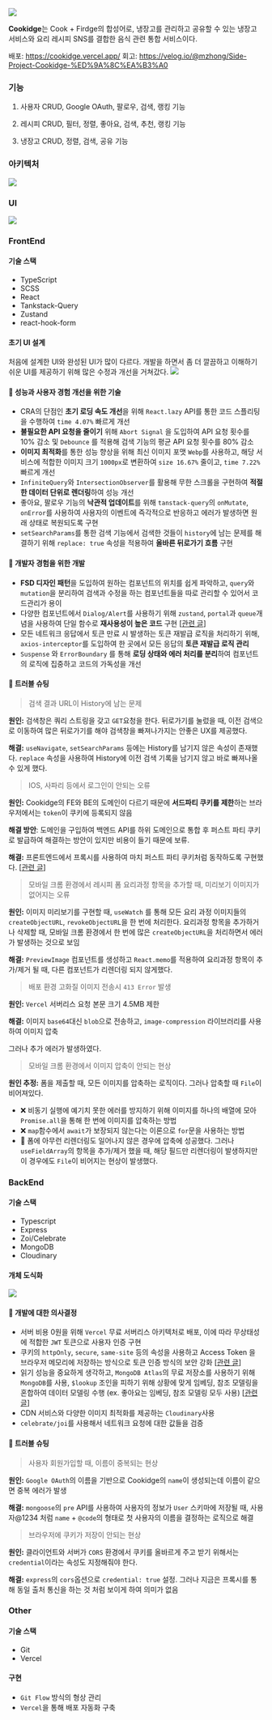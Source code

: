 ![](https://velog.velcdn.com/images/mzhong/post/200e8bc6-c1c1-4970-a998-61b119554da6/image.png)

**Cookidge**는 Cook + Firdge의 합성어로, 냉장고를 관리하고 공유할 수 있는 냉장고 서비스와 요리 레시피 SNS를 결합한 음식 관련 통합 서비스이다.

배포: https://cookidge.vercel.app/
회고: https://velog.io/@mzhong/Side-Project-Cookidge-%ED%9A%8C%EA%B3%A0

### 기능
01. 사용자
CRUD, Google OAuth, 팔로우, 검색, 랭킹 기능

02. 레시피
CRUD, 필터, 정렬, 좋아요, 검색, 추천, 랭킹 기능

03. 냉장고
CRUD, 정렬, 검색, 공유 기능

### 아키텍처
![](https://velog.velcdn.com/images/mzhong/post/1cad1603-37bb-4182-b54b-2196feaeebb4/image.png)

### UI
![](https://velog.velcdn.com/images/mzhong/post/c0ca2c1f-fc88-4f93-a224-3126b8cf2d55/image.png)

### FrontEnd

#### 기술 스택
- TypeScript
- SCSS
- React
- Tankstack-Query
- Zustand
- react-hook-form

#### 초기 UI 설계
처음에 설계한 UI와 완성된 UI가 많이 다르다. 개발을 하면서 좀 더 깔끔하고 이해하기 쉬운 UI를 제공하기 위해 많은 수정과 개선을 거쳐갔다.
![](https://velog.velcdn.com/images/mzhong/post/803a03cd-b39f-4814-a622-a73723460ad8/image.png)

#### 🏃‍ 성능과 사용자 경험 개선을 위한 기술
- CRA의 단점인 **초기 로딩 속도 개선**을 위해 `React.lazy` API를 통한 코드 스플리팅을 수행하여 `time 4.07%` 빠르게 개선
- **불필요한 API 요청을 줄이기** 위해 `Abort Signal` 을 도입하여 API 요청 횟수를 10% 감소 및 `Debounce` 를 적용해 검색 기능의 평균 API 요청 횟수를 80% 감소
- **이미지 최적화**를 통한 성능 향상을 위해 최신 이미지 포맷 `Webp`를 사용하고, 해당 서비스에 적합한 이미지 크기 `1000px`로 변환하여 `size 16.67%` 줄이고, `time 7.22%` 빠르게 개선
- `InfiniteQuery`와 `IntersectionObserver`를 활용해 무한 스크롤을 구현하여 **적절한 데이터 단위로 렌더링**하여 성능 개선
- 좋아요, 팔로우 기능의 **낙관적 업데이트**를 위해 `tanstack-query`의 `onMutate`, `onError`를 사용하여 사용자의 이벤트에 즉각적으로 반응하고 에러가 발생하면 원래 상태로 복원되도록 구현
- `setSearchParams`를 통한 검색 기능에서 검색한 것들이 `history`에 남는 문제를 해결하기 위해 `replace: true` 속성을 적용하여 **올바른 뒤로가기 흐름** 구현

#### 🤤 개발자 경험을 위한 개발
- **FSD 디자인 패턴**을 도입하여 원하는 컴포넌트의 위치를 쉽게 파악하고, `query`와 `mutation`을 분리하여 검색과 수정을 하는 컴포넌트들을 따로 관리할 수 있어서 코드관리가 용이
- 다양한 컴포넌트에서 `Dialog/Alert`를 사용하기 위해 `zustand`, `portal`과 `queue`개념을 사용하여 단일 함수로 **재사용성이 높은 코드** 구현 [[관련 글](https://velog.io/@mzhong/Confirm-Dialog-%EC%98%81%EB%A6%AC%ED%95%98%EA%B2%8C-%EA%B4%80%EB%A6%AC%ED%95%98%EA%B8%B0)]
- 모든 네트워크 응답에서 토큰 만료 시 발생하는 토큰 재발급 로직을 처리하기 위해, `axios-interceptor`를 도입하여 한 곳에서 모든 응답의 **토큰 재발급 로직 관리**
- `Suspense` 와 `ErrorBoundary` 를 통해 **로딩 상태와 에러 처리를 분리**하여 컴포넌트의 로직에 집중하고 코드의 가독성을 개선

#### 💢 트러블 슈팅
> 검색 결과 URL이 History에 남는 문제

**원인:** 검색창은 쿼리 스트링을 갖고 `GET`요청을 한다. 뒤로가기를 눌렀을 때, 이전 검색으로 이동하여 많은 뒤로가기를 해야 검색창을 빠져나가지는 안좋은 UX를 제공했다.

**해결:** `useNavigate`, `setSearchParams` 등에는 History를 남기지 않은 속성이 존재했다. `replace` 속성을 사용하여 History에 이전 검색 기록을 남기지 않고 바로 빠져나올 수 있게 했다.

> IOS, 사파리 등에서 로그인이 안되는 오류

**원인:** Cookidge의 FE와 BE의 도메인이 다르기 때문에 **서드파티 쿠키를 제한**하는 브라우저에서는 `token`이 쿠키에 등록되지 않음

**해결 방안**: 도메인을 구입하여 백엔드 API를 하위 도메인으로 통합 후 퍼스트 파티 쿠키로 발급하여 해결하는 방안이 있지만 비용이 들기 때문에 보류.

**해결:** 프론트엔드에서 프록시를 사용하여 마치 퍼스트 파티 쿠키처럼 동작하도록 구현했다. [[관련 글](https://velog.io/@mzhong/IOS-%ED%99%98%EA%B2%BD%EC%97%90%EC%84%9C-%EC%BF%A0%ED%82%A4%EA%B0%80-%EC%A0%80%EC%9E%A5%EC%9D%B4-%EC%95%88%EB%90%98%EB%8A%94-%ED%98%84%EC%83%81)]


> 모바일 크롬 환경에서 레시피 폼 요리과정 항목을 추가할 때, 미리보기 이미지가 없어지는 오류

**원인:** 이미지 미리보기를 구현할 때, `useWatch` 를 통해 모든 요리 과정 이미지들의 `createObjectURL`, `revokeObjectURL`을 한 번에 처리한다. 요리과정 항목을 추가하거나 삭제할 때, 모바일 크롬 환경에서 한 번에 많은 `createObjectURL`을 처리하면서 에러가 발생하는 것으로 보임

**해결:** `PreviewImage` 컴포넌트를 생성하고 `React.memo`를 적용하여 요리과정 항목이 추가/제거 될 때, 다른 컴포넌트가 리렌더링 되지 않게했다.


> 배포 환경 고화질 이미지 전송시 `413 Error` 발생

**원인:** `Vercel` 서버리스 요청 본문 크기 4.5MB 제한


**해결:** 이미지 `base64`대신 `blob`으로 전송하고, `image-compression` 라이브러리를 사용하여 이미지 압축

그러나 추가 에러가 발생하였다.

> 모바일 크롬 환경에서 이미지 압축이 안되는 현상

**원인 추정:** 폼을 제출할 때, 모든 이미지를 압축하는 로직이다. 그러나 압축할 때 `File`이 비어져있다. 
- ❌ 비동기 실행에 예기치 못한 에러를 방지하기 위해 이미지를 하나의 배열에 모아 `Promise.all`을 통해 한 번에 이미지를 압축하는 방법
- ❌ `map`함수에서 `await`가 보장되지 않는다는 이론으로 `for`문을 사용하는 방법
- 🔶 폼에 아무런 리렌더링도 일어나지 않은 경우에 압축에 성공했다. 그러나 `useFieldArray`의 항목을 추가/제거 했을 때, 해당 필드만 리렌더링이 발생하지만 이 경우에도 `File`이 비어지는 현상이 발생했다.

### BackEnd

#### 기술 스택
- Typescript
- Express
- Zoi/Celebrate
- MongoDB
- Cloudinary

#### 개체 도식화
![](https://velog.velcdn.com/images/mzhong/post/f8805967-fece-4c5c-9768-7470c0fbf55b/image.png)

#### 🤔 개발에 대한 의사결정
- 서버 비용 0원을 위해 `Vercel` 무료 서버리스 아키텍처로 배포, 이에 따라 무상태성에 적합한 `JWT` 토큰으로 사용자 인증 구현
- 쿠키의 `httpOnly`, `secure`, `same-site` 등의 속성을 사용하고 Access Token 을 브라우저 메모리에 저장하는 방식으로 토큰 인증 방식의 보안 강화 [[관련 글](https://velog.io/@mzhong/JWT-%ED%86%A0%ED%81%B0-%EA%B4%80%EB%A6%AC%EC%9D%98-%EA%B3%A0%EC%B0%B0.-Refresh-Token%EC%9D%80-%EC%99%9C-%EC%82%AC%EC%9A%A9%ED%95%A0%EA%B9%8C)]
- 읽기 성능을 중요하게 생각하고, `MongoDB Atlas`의 무료 저장소를 사용하기 위해 `MongoDB`를 사용, `$lookup` 조인을 피하기 위해 상황에 맞게 임베딩, 참조 모델링을 혼합하여 데이터 모델링 수행 (ex. 좋아요는 임베딩, 참조 모델링 모두 사용) [[관련 글](https://velog.io/@mzhong/%EB%AA%BD%EA%B3%A0%EB%94%94%EB%B9%84%EB%8A%94-%EB%8D%B0%EC%9D%B4%ED%84%B0-%EA%B5%AC%EC%A1%B0%EB%A5%BC-%EC%96%B4%EB%96%A4-%EC%8B%9D%EC%9C%BC%EB%A1%9C-%EB%AA%A8%EB%8D%B8%EB%A7%81-%ED%95%B4%EC%95%BC%ED%95%A0%EA%B9%8C)]
- CDN 서비스와 다양한 이미지 최적화를 제공하는 `Cloudinary`사용
- `celebrate/joi`를 사용해서 네트워크 요청에 대한 값들을 검증

#### 💢 트러블 슈팅
> 사용자 회원가입할 때, 이름이 중복되는 현상

**원인:** `Google OAuth`의 이름을 기반으로 Cookidge의 `name`이 생성되는데 이름이 같으면 중복 에러가 발생

**해결:** `mongoose`의 `pre` API를 사용하여 사용자의 정보가 `User` 스키마에 저장될 때, 사용자@1234 처럼 `name` + `@code`의 형태로 첫 사용자의 이름을 결정하는 로직으로 해결

> 브라우저에 쿠키가 저장이 안되는 현상

**원인:** 클라이언트와 서버가 `CORS` 환경에서 쿠키를 올바르게 주고 받기 위해서는 `credential`이라는 속성도 지정해줘야 한다.

**해결:** `express`의 `cors`옵션으로 `credential: true` 설정. 그러나 지금은 프록시를 통해 동일 출처 통신을 하는 것 처럼 보이게 하여 의미가 없음


### Other
#### 기술 스택
- Git
- Vercel

#### 구현
- `Git Flow` 방식의 형상 관리
- `Vercel`을 통해 배포 자동화 구축
